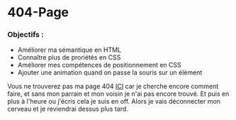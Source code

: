 # 404-Page

### Objectifs :
 * Améliorer ma sémantique en HTML
 * Connaître plus de proriétés en CSS
 * Améliorer mes compétences de positionnement en CSS
 * Ajouter une animation quand on passe la souris sur un élément
 
 Vous ne trouverez pas ma page 404 [ICI]() car je cherche encore comment faire, et sans mon parrain et mon voisin je n'ai pas encore trouvé. Et puis en plus à l'heure ou j'écris cela je suis en off. Alors je vais déconnecter mon cerveau et je reviendrai dessus plus tard.
 
 
 



